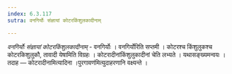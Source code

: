 ```yaml
---
index: 6.3.117
sutra: वनगिर्योः संज्ञायां कोटरकिंशुलकादीनाम्

---
```

_वनगिर्योः संज्ञायां कोटरकिंशुलकादीनाम्_ - वनगिर्योः । वनगिर्योरिति सप्तमी । कोटरश्च किंशुलुकश्च कोटरकिशुलुकौ, तावादी येषामिति विग्रहः । कोटरादीनांकिंशुलुकादीनां चेति लभ्यते । यथासङ्ख्यमन्वयः । तदाह — कोटरादीनामित्यादिना ।पुरगावण॑मित्युदाहरणानि वक्ष्यन्ते ।